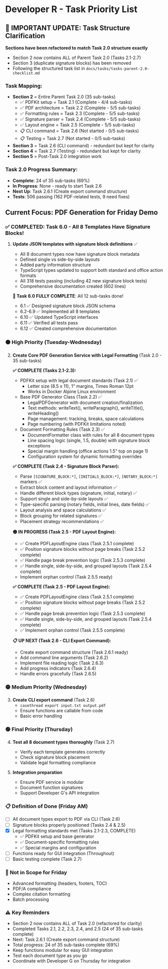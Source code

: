 # Developer R - Task Priority List

## 📢 IMPORTANT UPDATE: Task Structure Clarification
**Sections have been refactored to match Task 2.0 structure exactly**
- Section 2 now contains ALL of Parent Task 2.0 (Tasks 2.1-2.7)
- Section 3 (duplicate signature blocks) has been removed
- Following the structured task list in `docs/tasks/tasks-parent-2.0-checklist.md`

### Task Mapping:
- **Section 2** = Entire Parent Task 2.0 (35 sub-tasks)
  - ✅ PDFKit setup = Task 2.1 (Complete - 4/4 sub-tasks)
  - ✅ PDF architecture = Task 2.2 (Complete - 5/5 sub-tasks)
  - ✅ Formatting rules = Task 2.3 (Complete - 5/5 sub-tasks)
  - ✅ Signature parser = Task 2.4 (Complete - 5/5 sub-tasks)
  - ✅ Layout engine = Task 2.5 (Complete - 5/5 sub-tasks)
  - 📋 CLI command = Task 2.6 (Not started - 0/5 sub-tasks)
  - 📋 Testing = Task 2.7 (Not started - 0/5 sub-tasks)
- **Section 3** = Task 2.6 (CLI command) - redundant but kept for clarity
- **Section 4** = Task 2.7 (Testing) - redundant but kept for clarity
- **Section 5** = Post-Task 2.0 integration work

### Task 2.0 Progress Summary:
- **Complete**: 24 of 35 sub-tasks (69%)
- **In Progress**: None - ready to start Task 2.6
- **Next Up**: Task 2.6.1 (Create export command structure)
- **Tests**: 506 passing (162 PDF-related tests, 9 need fixes)

## Current Focus: PDF Generation for Friday Demo

### ✅ COMPLETED: Task 6.0 - All 8 Templates Have Signature Blocks!
1. **Update JSON templates with signature block definitions** ✅
   - All 8 document types now have signature block metadata
   - Defined single vs side-by-side layouts  
   - Added party information structure
   - TypeScript types updated to support both standard and office action formats
   - All 318 tests passing (including 42 new signature block tests)
   - Comprehensive documentation created (602 lines)
   
   **🎉 Task 6.0 FULLY COMPLETE**: All 12 sub-tasks done!
   - 6.1 ✅ Designed signature block JSON schema
   - 6.2-6.9 ✅ Implemented all 8 templates
   - 6.10 ✅ Updated TypeScript interfaces
   - 6.11 ✅ Verified all tests pass
   - 6.12 ✅ Created comprehensive documentation

### 🟠 High Priority (Tuesday-Wednesday)
2. **Create Core PDF Generation Service with Legal Formatting** (Task 2.0 - 35 sub-tasks)
   
   **✅ COMPLETE (Tasks 2.1-2.3):**
   - PDFKit setup with legal document standards (Task 2.1) ✅
     - Letter size (8.5 x 11), 1" margins, Times Roman 12pt
     - Works in Docker Alpine Linux environment
   - Base PDF Generator Class (Task 2.2) ✅
     - LegalPDFGenerator with document creation/finalization
     - Text methods: writeText(), writeParagraph(), writeTitle(), writeHeading()
     - Page management: tracking, breaks, space calculations
     - Page numbering (with PDFKit limitations noted)
   - Document Formatting Rules (Task 2.3) ✅
     - DocumentFormatter class with rules for all 8 document types
     - Line spacing logic (single, 1.5, double) with signature block exceptions
     - Special margin handling (office actions 1.5" top on page 1)
     - Configuration system for dynamic formatting overrides
   
   **✅ COMPLETE (Task 2.4 - Signature Block Parser):**
   - Parse `[SIGNATURE_BLOCK:*]`, `[INITIALS_BLOCK:*]`, `[NOTARY_BLOCK:*]` markers ✅
   - Extract block content and layout information ✅
   - Handle different block types (signature, initial, notary) ✅
   - Support single and side-by-side layouts ✅
   - Type-specific parsing (notary fields, initial lines, date fields) ✅
   - Layout analysis and space calculations ✅
   - Block grouping for related signatures ✅
   - Placement strategy recommendations ✅
   
   **🟡 IN PROGRESS (Task 2.5 - PDF Layout Engine):**
   - ✅ Create PDFLayoutEngine class (Task 2.5.1 complete)
   - ✅ Position signature blocks without page breaks (Task 2.5.2 complete)
   - ✅ Handle page break prevention logic (Task 2.5.3 complete)
   - ✅ Handle single, side-by-side, and grouped layouts (Task 2.5.4 complete)
   - Implement orphan control (Task 2.5.5 ready)

   **✅ COMPLETE (Task 2.5 - PDF Layout Engine):**
   - ✅ Create PDFLayoutEngine class (Task 2.5.1 complete)
   - ✅ Position signature blocks without page breaks (Task 2.5.2 complete)
   - ✅ Handle page break prevention logic (Task 2.5.3 complete)
   - ✅ Handle single, side-by-side, and grouped layouts (Task 2.5.4 complete)
   - ✅ Implement orphan control (Task 2.5.5 complete)
   
   **📋 UP NEXT (Task 2.6 - CLI Export Command):**
   - Create export command structure (Task 2.6.1 ready)
   - Add command line arguments (Task 2.6.2)
   - Implement file reading logic (Task 2.6.3)
   - Add progress indicators (Task 2.6.4)
   - Handle errors gracefully (Task 2.6.5)

### 🟡 Medium Priority (Wednesday)
3. **Create CLI export command** (Task 2.6)
   - `casethread export input.txt output.pdf`
   - Ensure functions are callable from code
   - Basic error handling

### 🟢 Final Priority (Thursday)
4. **Test all 8 document types thoroughly** (Task 2.7)
   - Verify each template generates correctly
   - Check signature block placement
   - Validate legal formatting compliance

5. **Integration preparation**
   - Ensure PDF service is modular
   - Document function signatures
   - Support Developer G's API integration

### 📋 Definition of Done (Friday AM)
- [ ] All document types export to PDF via CLI (Task 2.6)
- [ ] Signature blocks properly positioned (Tasks 2.4 & 2.5)
- [x] Legal formatting standards met (Tasks 2.1-2.3, COMPLETE)
  - ✅ PDFKit setup and base generator
  - ✅ Document-specific formatting rules
  - ✅ Special margins and configuration
- [ ] Functions ready for GUI integration (Throughout)
- [ ] Basic testing complete (Task 2.7)

### 🚫 Not in Scope for Friday
- Advanced formatting (headers, footers, TOC)
- PDF/A compliance
- Complex citation formatting
- Batch processing 

### ⚠️ Key Reminders
- Section 2 now contains ALL of Task 2.0 (refactored for clarity)
- Completed Tasks 2.1, 2.2, 2.3, 2.4, and 2.5 (24 of 35 sub-tasks complete)
- Next: Task 2.6.1 (Create export command structure)
- Total progress: 24 of 35 sub-tasks complete (69%)
- Keep functions modular for easy GUI integration
- Test each document type as you go
- Coordinate with Developer G on Thursday for integration 